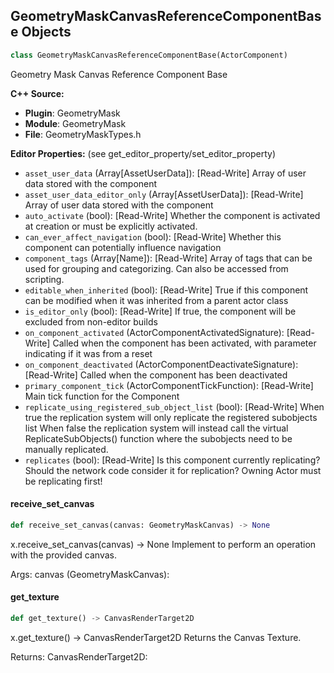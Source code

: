 ## GeometryMaskCanvasReferenceComponentBase Objects

```python
class GeometryMaskCanvasReferenceComponentBase(ActorComponent)
```

Geometry Mask Canvas Reference Component Base

**C++ Source:**

- **Plugin**: GeometryMask
- **Module**: GeometryMask
- **File**: GeometryMaskTypes.h

**Editor Properties:** (see get_editor_property/set_editor_property)

- ``asset_user_data`` (Array[AssetUserData]):  [Read-Write] Array of user data stored with the component
- ``asset_user_data_editor_only`` (Array[AssetUserData]):  [Read-Write] Array of user data stored with the component
- ``auto_activate`` (bool):  [Read-Write] Whether the component is activated at creation or must be explicitly activated.
- ``can_ever_affect_navigation`` (bool):  [Read-Write] Whether this component can potentially influence navigation
- ``component_tags`` (Array[Name]):  [Read-Write] Array of tags that can be used for grouping and categorizing. Can also be accessed from scripting.
- ``editable_when_inherited`` (bool):  [Read-Write] True if this component can be modified when it was inherited from a parent actor class
- ``is_editor_only`` (bool):  [Read-Write] If true, the component will be excluded from non-editor builds
- ``on_component_activated`` (ActorComponentActivatedSignature):  [Read-Write] Called when the component has been activated, with parameter indicating if it was from a reset
- ``on_component_deactivated`` (ActorComponentDeactivateSignature):  [Read-Write] Called when the component has been deactivated
- ``primary_component_tick`` (ActorComponentTickFunction):  [Read-Write] Main tick function for the Component
- ``replicate_using_registered_sub_object_list`` (bool):  [Read-Write] When true the replication system will only replicate the registered subobjects list
  When false the replication system will instead call the virtual ReplicateSubObjects() function where the subobjects need to be manually replicated.
- ``replicates`` (bool):  [Read-Write] Is this component currently replicating? Should the network code consider it for replication? Owning Actor must be replicating first!

<a id="unreal.GeometryMaskCanvasReferenceComponentBase.receive_set_canvas"></a>

#### receive_set_canvas

```python
def receive_set_canvas(canvas: GeometryMaskCanvas) -> None
```

x.receive_set_canvas(canvas) -> None
Implement to perform an operation with the provided canvas.

Args:
    canvas (GeometryMaskCanvas):

<a id="unreal.GeometryMaskCanvasReferenceComponentBase.get_texture"></a>

#### get_texture

```python
def get_texture() -> CanvasRenderTarget2D
```

x.get_texture() -> CanvasRenderTarget2D
Returns the Canvas Texture.

Returns:
    CanvasRenderTarget2D:

<a id="unreal.GeometryMaskReadComponent"></a>